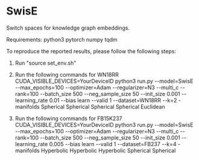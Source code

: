 # SwisE
Switch spaces for knowledge graph embeddings.


Requirements:
python3
pytorch
numpy
tqdm


To reproduce the reported results, please follow the following steps:
1. Run "source set_env.sh"

2. Run the following commands for WN18RR
CUDA_VISIBLE_DEVICES=YourDeviceID python3 run.py --model=SwisE --max_epochs=100 --optimizer=Adam --regularizer=N3 --multi_c --rank=100  --batch_size 500 
--neg_sample_size 50 --init_size 0.001 --learning_rate 0.01  --bias learn --valid 1 --dataset=WN18RR 
--k=2 -manifolds Spherical Spherical Spherical Spherical  Euclidean

3. Run the following commands for FB15K237
CUDA_VISIBLE_DEVICES=YourDeviceID python3 run.py --model=SwisE --max_epochs=100 --optimizer=Adam --regularizer=N3 --multi_c --rank=100 --batch_size 500 
--neg_sample_size 50 --init_size 0.001 --learning_rate 0.005 --bias learn --valid 1 --dataset=FB237 
--k=4 -manifolds Hyperbolic Hyperbolic Hyperbolic Spherical Spherical

